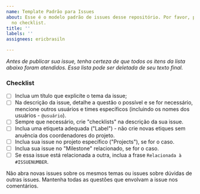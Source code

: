 ```yaml
---
name: Template Padrão para Issues
about: Esse é o modelo padrão de issues desse repositório. Por favor, preste atenção
  no checklist.
title: ''
labels: ''
assignees: ericbrasiln

---
```


*Antes de publicar sua _issue_, tenha certeza de que todos os itens da lista abaixo foram atendidos. Essa lista pode ser deletada de seu texto final.*

### Checklist

- [ ] Inclua um título que explicíte o tema da issue;
- [ ] Na descrição da issue, detalhe a questão o possível e se for necessário, mencione outros usuários e times específicos (incluindo os nomes dos usuários - `@usuário`).
- [ ] Sempre que necessário, crie "checklists" na descrição da sua issue.
- [ ] Inclua uma etiqueta adequada ("Label") - não crie novas etiques sem anuência dos coordenadores do projeto.
- [ ] Inclua sua issue no projeto específico ("Projects"), se for o caso.
- [ ] Inclua sua issue no "Milestone" relacionado, se for o caso.
- [ ] Se essa issue está relacionada a outra, inclua a frase `Relacionada à #ISSUENUMBER`.

Não abra novas issues sobre os mesmos temas ou issues sobre dúvidas de outras issues. Mantenha todas as questões que envolvam a issue nos comentários.
